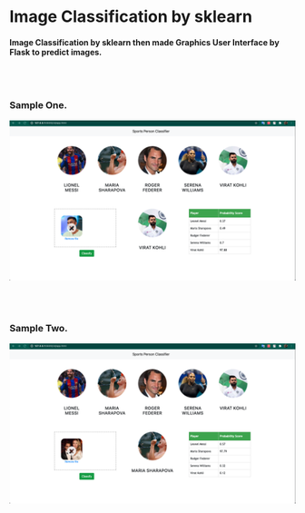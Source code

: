 # Image Classification by sklearn

#### Image Classification by sklearn then made Graphics User Interface by Flask to predict images.

<br/>
<br/>

### Sample One.
![screenshots](/Screenshots/ImageClassifier1.png)


<br/>
<br/>

### Sample Two.
![screenshots](/Screenshots/ImageClassifier2.png)
